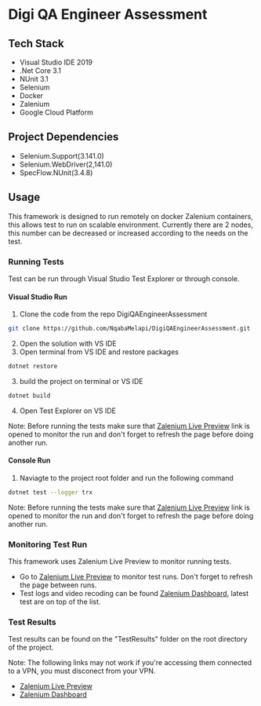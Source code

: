 # Digi QA Engineer Assessment


## Tech Stack
* Visual Studio IDE 2019
* .Net Core 3.1
* NUnit 3.1
* Selenium
* Docker
* Zalenium
* Google Cloud Platform


## Project Dependencies
* Selenium.Support(3.141.0)
* Selenium.WebDriver(2,141.0)
* SpecFlow.NUnit(3.4.8)


## Usage

This framework is designed to run remotely on docker Zalenium containers, this allows test to run on scalable environment. Currently there are 2 nodes, this number can be decreased or increased according to the needs on the test.

### Running Tests

Test can be run through Visual Studio Test Explorer or through console.

#### Visual Studio Run

1. Clone the code from the repo DigiQAEngineerAssessment
```bash
git clone https://github.com/NqabaMelapi/DigiQAEngineerAssessment.git
```
2. Open the solution with VS IDE 
3. Open terminal from VS IDE and restore packages
```bash
dotnet restore
```
3. build the project on terminal or VS IDE 
```bash
dotnet build
```
4. Open Test Explorer on VS IDE

Note:
Before running the tests make sure that [Zalenium Live Preview](http://35.184.125.21:4444/grid/admin/live) link is opened to monitor the run
and don't forget to refresh the page before doing another run.


#### Console Run

1. Naviagte to the project root folder and run the following command
```bash
dotnet test --logger trx
```

Note:
Before running the tests make sure that [Zalenium Live Preview](http://35.184.125.21:4444/grid/admin/live) link is opened to monitor the run
and don't forget to refresh the page before doing another run.

### Monitoring Test Run

This framework uses Zalenium Live Preview to monitor running tests.
* Go to [Zalenium Live Preview](http://35.184.125.21:4444/grid/admin/live) to monitor test runs. Don't forget to refresh the page between runs.
* Test logs and video recoding can be found [Zalenium Dashboard](http://35.184.125.21:4444/dashboard/), latest test are on top of the list.

### Test Results
Test results can be found on the "TestResults" folder on the root directory of the project.


Note:
The following links may not work if you're accessing them connected to a VPN, you must disconect from your VPN.

* [Zalenium Live Preview](http://35.184.125.21:4444/grid/admin/live)
* [Zalenium Dashboard](http://35.184.125.21:4444/dashboard/)

